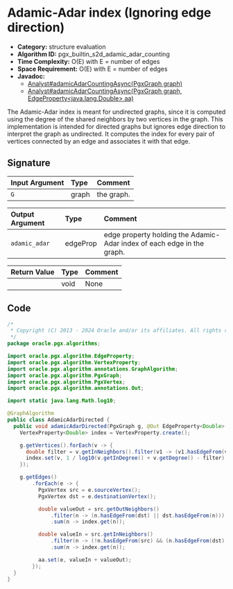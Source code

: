 # Adamic-Adar index (Ignoring edge direction)

- **Category:** structure evaluation
- **Algorithm ID:** pgx_builtin_s2d_adamic_adar_counting
- **Time Complexity:** O(E) with E = number of edges
- **Space Requirement:** O(E) with E = number of edges
- **Javadoc:** 
  - [Analyst#adamicAdarCountingAsync(PgxGraph graph)](https://docs.oracle.com/en/database/oracle/property-graph/24.3/spgjv/oracle/pgx/api/Analyst.html#adamicAdarCountingAsync_oracle_pgx_api_PgxGraph_)
  - [Analyst#adamicAdarCountingAsync(PgxGraph graph, EdgeProperty<java.lang.Double> aa)](https://docs.oracle.com/en/database/oracle/property-graph/24.3/spgjv/oracle/pgx/api/Analyst.html#adamicAdarCountingAsync_oracle_pgx_api_PgxGraph_oracle_pgx_api_EdgeProperty_)

The Adamic-Adar index is meant for undirected graphs, since it is computed using the degree of the shared neighbors by two vertices in the graph. This implementation is intended for directed graphs but ignores edge direction to interpret the graph as undirected. It computes the index for every pair of vertices connected by an edge and associates it with that edge.

## Signature

| Input Argument | Type | Comment |
| :--- | :--- | :--- |
| `G` | graph | the graph. |

| Output Argument | Type | Comment |
| :--- | :--- | :--- |
| `adamic_adar` | edgeProp<double> | edge property holding the Adamic-Adar index of each edge in the graph. |

| Return Value | Type | Comment |
| :--- | :--- | :--- |
| | void | None |

## Code

```java
/*
 * Copyright (C) 2013 - 2024 Oracle and/or its affiliates. All rights reserved.
 */
package oracle.pgx.algorithms;

import oracle.pgx.algorithm.EdgeProperty;
import oracle.pgx.algorithm.VertexProperty;
import oracle.pgx.algorithm.annotations.GraphAlgorithm;
import oracle.pgx.algorithm.PgxGraph;
import oracle.pgx.algorithm.PgxVertex;
import oracle.pgx.algorithm.annotations.Out;

import static java.lang.Math.log10;

@GraphAlgorithm
public class AdamicAdarDirected {
  public void adamicAdarDirected(PgxGraph g, @Out EdgeProperty<Double> aa) {
    VertexProperty<Double> index = VertexProperty.create();

    g.getVertices().forEach(v -> {
      double filter = v.getInNeighbors().filter(v1 -> (v1.hasEdgeFrom(v) && v.hasEdgeFrom(v1))).sum(h -> 1);
      index.set(v, 1 / log10(v.getInDegree() + v.getDegree() - filter));
    });

    g.getEdges()
        .forEach(e -> {
          PgxVertex src = e.sourceVertex();
          PgxVertex dst = e.destinationVertex();

          double valueOut = src.getOutNeighbors()
              .filter(n -> (n.hasEdgeFrom(dst) || dst.hasEdgeFrom(n)))
              .sum(n -> index.get(n));

          double valueIn = src.getInNeighbors()
              .filter(n -> (!n.hasEdgeFrom(src) && (n.hasEdgeFrom(dst) || dst.hasEdgeFrom(n))))
              .sum(n -> index.get(n));

          aa.set(e, valueIn + valueOut);
        });
  }
}
```
